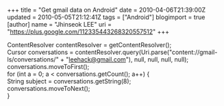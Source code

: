 +++
title = "Get gmail data on Android"
date = 2010-04-06T21:39:00Z
updated = 2010-05-05T21:12:41Z
tags = ["Android"]
blogimport = true 
[author]
	name = "Jhinseok LEE"
	uri = "https://plus.google.com/112335443268320557512"
+++

ContentResolver contentResolver = getContentResolver();<br />Cursor conversations = contentResolver.query(Uri.parse("content://gmail-ls/conversations/"      + "leehack@gmail.com"), null, null, null, null);<br />conversations.moveToFirst();<br />for (int a = 0; a < conversations.getCount(); a++) {<br />    String subject = conversations.getString(8);<br />    conversations.moveToNext();<br />}
